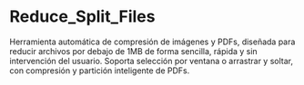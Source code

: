 # Reduce_Split_Files
Herramienta automática de compresión de imágenes y PDFs, diseñada para reducir archivos por debajo de 1MB de forma sencilla, rápida y sin intervención del usuario. Soporta selección por ventana o arrastrar y soltar, con compresión y partición inteligente de PDFs.

